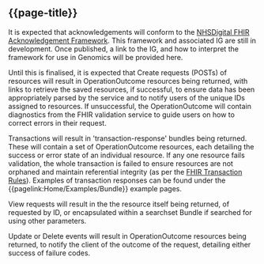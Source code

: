 ## {{page-title}}

It is expected that acknowledgements will conform to the [NHSDigital FHIR Acknowledgement Framework](https://simplifier.net/guide/acknowledgement-framework?version=current). This framework and associated IG are still in development. Once published, a link to the IG, and how to interpret the framework for use in Genomics will be provided here.

Until this is finalised, it is expected that Create requests (POSTs) of resources will result in OperationOutcome resources being returned, with links to retrieve the saved resources, if successful, to ensure data has been appropriately parsed by the service and to notify users of the unique IDs assigned to resources. If unsuccessful, the OperationOutcome will contain diagnostics from the FHIR validation service to guide users on how to correct errors in their request.

Transactions will result in 'transaction-response' bundles being returned. These will contain a set of OperationOutcome resources, each detailing the success or error state of an individual resource. If any one resource fails validation, the whole transaction is failed to ensure resources are not orphaned and maintain referential integrity (as per the [FHIR Transaction Rules](https://hl7.org/fhir/R4/http.html#transaction)). Examples of transaction responses can be found under the {{pagelink:Home/Examples/Bundle}} example pages.

View requests will result in the the resource itself being returned, of requested by ID, or encapsulated within a searchset Bundle if searched for using other parameters.

Update or Delete events will result in OperationOutcome resources being returned, to notify the client of the outcome of the request, detailing either success of failure codes.
